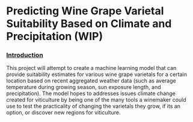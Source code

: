 # Predicting Wine Grape Varietal Suitability Based on Climate and Precipitation (WIP)

### <u>Introduction</u>

This project will attempt to create a machine learning model that can provide suitability estimates for various wine grape varietals for a certain location based on recent aggregated weather data (such as average temperature during growing season, sun exposure length, and precipitation). The model hopes to addresses issues climate change created for viticulture by being one of the many tools a winemaker could use to test the practicality of changing the varietals they grow, if its an option, or discover new regions for viticulture.&#x20;
